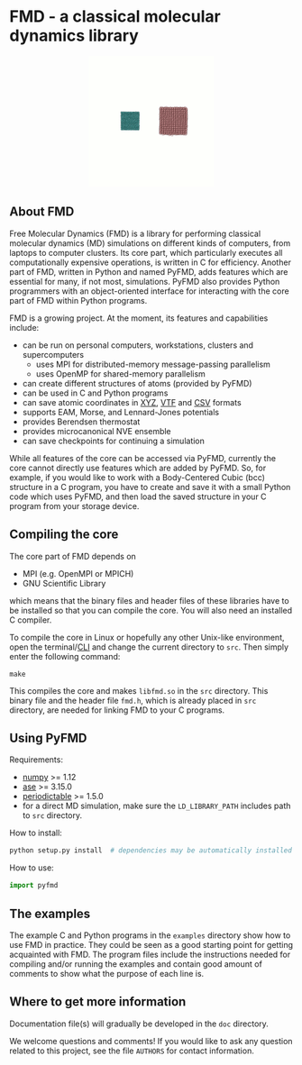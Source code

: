 # FMD - a classical molecular dynamics library

<p align="center">
  <img src="doc/images/readme01.gif">
</p>

## About FMD
Free Molecular Dynamics (FMD) is a library for performing classical molecular dynamics (MD) simulations on different kinds of computers, from laptops to computer clusters. Its core part, which particularly executes all computationally expensive operations, is written in C for efficiency. Another part of FMD, written in Python and named PyFMD, adds features which are essential for many, if not most, simulations. PyFMD also provides Python programmers with an object-oriented interface for interacting with the core part of FMD within Python programs.

FMD is a growing project. At the moment, its features and capabilities include:

- can be run on personal computers, workstations, clusters and supercomputers
  - uses MPI for distributed-memory message-passing parallelism
  - uses OpenMP for shared-memory parallelism
- can create different structures of atoms (provided by PyFMD)
- can be used in C and Python programs
- can save atomic coordinates in [XYZ](https://en.wikipedia.org/wiki/XYZ_file_format), [VTF](https://github.com/olenz/vtfplugin/wiki/VTF-format)  and [CSV](https://en.wikipedia.org/wiki/Comma-separated_values) formats
- supports EAM, Morse, and Lennard-Jones potentials
- provides Berendsen thermostat
- provides microcanonical NVE ensemble
- can save checkpoints for continuing a simulation

While all features of the core can be accessed via PyFMD, currently the core cannot directly use features which are added by PyFMD. So, for example, if you would like to work with a Body-Centered Cubic (bcc) structure in a C program, you have to create and save it with a small Python code which uses PyFMD, and then load the saved structure in your C program from your storage device.

## Compiling the core

The core part of FMD depends on

- MPI (e.g. OpenMPI or MPICH)
- GNU Scientific Library

which means that the binary files and header files of these libraries have to be installed so that you can compile the core. You will also need an installed C compiler.

To compile the core in Linux or hopefully any other Unix-like environment, open the terminal/[CLI](https://en.wikipedia.org/wiki/Command-line_interface) and change the current directory to `src`. Then simply enter the following command:

```
make
```

This compiles the core and makes `libfmd.so` in the `src` directory. This binary file and the header file `fmd.h`, which is already placed in `src` directory, are needed for linking FMD to your C programs.

## Using PyFMD

Requirements:

- [numpy](https://www.numpy.org/) >= 1.12
- [ase](https://wiki.fysik.dtu.dk/ase/) >= 3.15.0
- [periodictable](https://pypi.org/project/periodictable/) >= 1.5.0
- for a direct MD simulation, make sure the `LD_LIBRARY_PATH` includes path to `src` directory.

How to install:
```python
python setup.py install  # dependencies may be automatically installed
```

How to use:

```Python
import pyfmd
```

## The examples

The example C and Python programs in the `examples` directory show how to use FMD in practice. They could be seen as a good starting point for getting acquainted with FMD. The program files include the instructions needed for compiling and/or running the examples and contain good amount of comments to show what the purpose of each line is.

## Where to get more information

Documentation file(s) will gradually be developed in the `doc` directory.

We welcome questions and comments! If you would like to ask any question related to this project, see the file `AUTHORS` for contact information.
